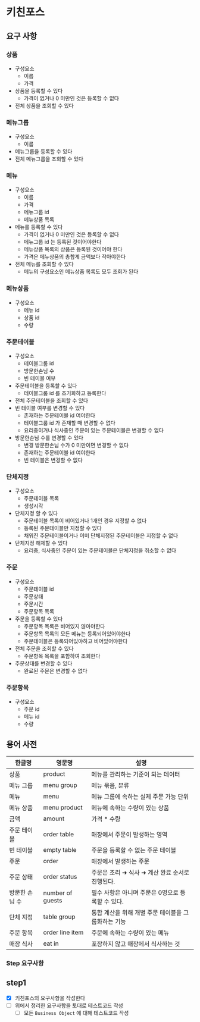 # 키친포스

## 요구 사항

### 상품

- 구성요소
  - 이름
  - 가격
- 상품을 등록할 수 있다
  - 가격이 없거나 0 미만인 것은 등록할 수 없다
- 전체 상품을 조회할 수 있다

### 메뉴그룹

- 구성요소
  - 이름
- 메뉴그룹을 등록할 수 있다
- 전체 메뉴그룹을 조회할 수 있다

### 메뉴

- 구성요소
  - 이름
  - 가격
  - 메뉴그룹 id
  - 메뉴상품 목록
- 메뉴를 등록할 수 있다
  - 가격이 없거나 0 미만인 것은 등록할 수 없다
  - 메뉴그룹 id 는 등록된 것이어야한다
  - 메뉴상품 목록의 상품은 등록된 것이어야 한다
  - 가격은 메뉴상품의 총합계 금액보다 작아야한다
- 전체 메뉴를 조회할 수 있다
  - 메뉴의 구성요소인 메뉴상품 목록도 모두 조회가 된다

### 메뉴상품

- 구성요소
  - 메뉴 id
  - 상품 id
  - 수량

### 주문테이블

- 구성요소
  - 테이블그룹 id
  - 방문한손님 수
  - 빈 테이블 여부
- 주문테이블을 등록할 수 있다
  - 테이블그룹 id 를 초기화하고 등록한다
- 전체 주문테이블을 조회할 수 있다
- 빈 테이블 여부를 변경할 수 있다
  - 존재하는 주문테이블 id 여야한다
  - 테이블그룹 id 가 존재할 때 변경할 수 없다
  - 요리중이거나 식사중인 주문이 있는 주문테이블은 변경할 수 없다
- 방문한손님 수를 변경할 수 있다
  - 변경 방문한손님 수가 0 미만이면 변경할 수 없다
  - 존재하는 주문테이블 id 여야한다
  - 빈 테이블은 변경할 수 없다

### 단체지정

- 구성요소
  - 주문테이블 목록
  - 생성시각
- 단체지정 할 수 있다
  - 주문테이블 목록이 비어있거나 1개인 경우 지정할 수 없다
  - 등록된 주문테이블만 지정할 수 있다
  - 채워진 주문테이블이거나 이미 단체지정된 주문테이블은 지정할 수 없다
- 단체지정 해제할 수 있다
  - 요리중, 식사중인 주문이 있는 주문테이블은 단체지정을 취소할 수 없다

### 주문

- 구성요소
  - 주문테이블 id
  - 주문상태
  - 주문시간
  - 주문항목 목록
- 주문을 등록할 수 있다
  - 주문항목 목록은 비어있지 않아야한다
  - 주문항목 목록의 모든 메뉴는 등록되어있어야한다
  - 주문테이블은 등록되어있야하고 비어있어야한다
- 전체 주문을 조회할 수 있다
  - 주문항목 목록을 포함하여 조회한다
- 주문상태를 변경할 수 있다
  - 완료된 주문은 변경할 수 없다

### 주문항목

- 구성요소
  - 주문 id
  - 메뉴 id
  - 수량

## 용어 사전

| 한글명 | 영문명 | 설명 |
| --- | --- | --- |
| 상품 | product | 메뉴를 관리하는 기준이 되는 데이터 |
| 메뉴 그룹 | menu group | 메뉴 묶음, 분류 |
| 메뉴 | menu | 메뉴 그룹에 속하는 실제 주문 가능 단위 |
| 메뉴 상품 | menu product | 메뉴에 속하는 수량이 있는 상품 |
| 금액 | amount | 가격 * 수량 |
| 주문 테이블 | order table | 매장에서 주문이 발생하는 영역 |
| 빈 테이블 | empty table | 주문을 등록할 수 없는 주문 테이블 |
| 주문 | order | 매장에서 발생하는 주문 |
| 주문 상태 | order status | 주문은 조리 ➜ 식사 ➜ 계산 완료 순서로 진행된다. |
| 방문한 손님 수 | number of guests | 필수 사항은 아니며 주문은 0명으로 등록할 수 있다. |
| 단체 지정 | table group | 통합 계산을 위해 개별 주문 테이블을 그룹화하는 기능 |
| 주문 항목 | order line item | 주문에 속하는 수량이 있는 메뉴 |
| 매장 식사 | eat in | 포장하지 않고 매장에서 식사하는 것 |

### Step 요구사항

## step1

-[x] 키친포스의 요구사항을 작성한다
-[ ] 위에서 정리한 요구사항을 토대로 테스트코드 작성
  -[ ] 모든 `Business Object` 에 대해 테스트코드 작성
